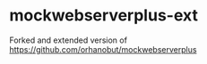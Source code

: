 # mockwebserverplus-ext
Forked and extended version of https://github.com/orhanobut/mockwebserverplus
